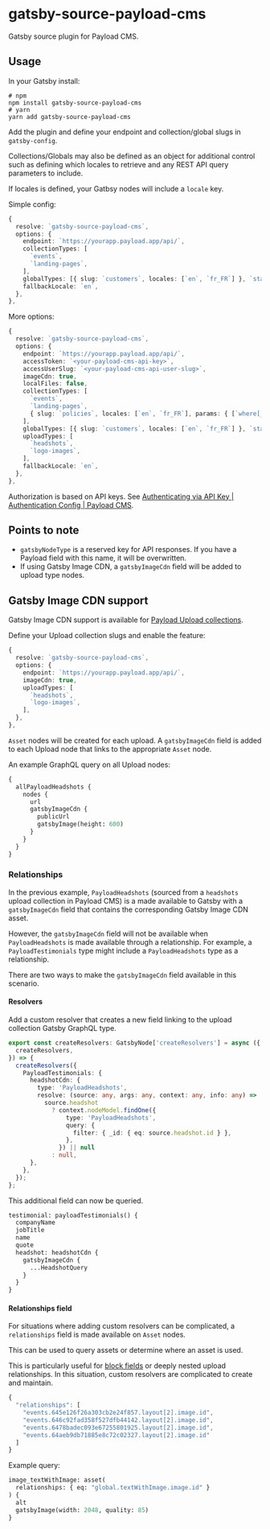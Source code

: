 # gatsby-source-payload-cms

Gatsby source plugin for Payload CMS.

## Usage

In your Gatsby install:

```
# npm
npm install gatsby-source-payload-cms
# yarn
yarn add gatsby-source-payload-cms
```

Add the plugin and define your endpoint and collection/global slugs in `gatsby-config`.

Collections/Globals may also be defined as an object for additional control such as defining which locales to retrieve and any REST API query parameters to include.

If locales is defined, your Gatbsy nodes will include a `locale` key.

Simple config:

```ts
{
  resolve: `gatsby-source-payload-cms`,
  options: {
    endpoint: `https://yourapp.payload.app/api/`,
    collectionTypes: [
      `events`,
      `landing-pages`,
    ],
    globalTypes: [{ slug: `customers`, locales: [`en`, `fr_FR`] }, `statistics`],
    fallbackLocale: `en`,
  },
},
```

More options:

```ts
{
  resolve: `gatsby-source-payload-cms`,
  options: {
    endpoint: `https://yourapp.payload.app/api/`,
    accessToken: `<your-payload-cms-api-key>`,
    accessUserSlug: `<your-payload-cms-api-user-slug>`,
    imageCdn: true,
    localFiles: false,
    collectionTypes: [
      `events`,
      `landing-pages`,
      { slug: `policies`, locales: [`en`, `fr_FR`], params: { [`where[_status][equals]`]: `published` } },
    ],
    globalTypes: [{ slug: `customers`, locales: [`en`, `fr_FR`] }, `statistics`],
    uploadTypes: [
      `headshots`,
      `logo-images`,
    ],
    fallbackLocale: `en`,
  },
},
```

Authorization is based on API keys. See [Authenticating via API Key | Authentication Config | Payload CMS](https://payloadcms.com/docs/authentication/config#api-keys).

## Points to note

- `gatsbyNodeType` is a reserved key for API responses. If you have a Payload field with this name, it will be overwritten.
- If using Gatsby Image CDN, a `gatsbyImageCdn` field will be added to upload type nodes.

## Gatsby Image CDN support

Gatsby Image CDN support is available for [Payload Upload collections](https://payloadcms.com/docs/upload/overview).

Define your Upload collection slugs and enable the feature:

```ts
{
  resolve: `gatsby-source-payload-cms`,
  options: {
    endpoint: `https://yourapp.payload.app/api/`,
    imageCdn: true,
    uploadTypes: [
      `headshots`,
      `logo-images`,
    ],
  },
},
```

`Asset` nodes will be created for each upload. A `gatsbyImageCdn` field is added to each Upload node that links to the appropriate `Asset` node.

An example GraphQL query on all Upload nodes:

```graphql
{
  allPayloadHeadshots {
    nodes {
      url
      gatsbyImageCdn {
        publicUrl
        gatsbyImage(height: 600)
      }
    }
  }
}
```

### Relationships

In the previous example, `PayloadHeadshots` (sourced from a `headshots` upload collection in Payload CMS) is a made available to Gatsby with a `gatsbyImageCdn` field that contains the corresponding Gatsby Image CDN asset.

However, the `gatsbyImageCdn` field will not be available when `PayloadHeadshots` is made available through a relationship. For example, a `PayloadTestimonials` type might include a `PayloadHeadshots` type as a relationship.

There are two ways to make the `gatsbyImageCdn` field available in this scenario.

#### Resolvers

Add a custom resolver that creates a new field linking to the upload collection Gatsby GraphQL type.

```ts
export const createResolvers: GatsbyNode['createResolvers'] = async ({
  createResolvers,
}) => {
  createResolvers({
    PayloadTestimonials: {
      headshotCdn: {
        type: 'PayloadHeadshots',
        resolve: (source: any, args: any, context: any, info: any) =>
          source.headshot
            ? context.nodeModel.findOne({
                type: 'PayloadHeadshots',
                query: {
                  filter: { _id: { eq: source.headshot.id } },
                },
              }) || null
            : null,
      },
    },
  });
};
```

This additional field can now be queried.

```graphql
testimonial: payloadTestimonials() {
  companyName
  jobTitle
  name
  quote
  headshot: headshotCdn {
    gatsbyImageCdn {
      ...HeadshotQuery
    }
  }
}
```

#### Relationships field

For situations where adding custom resolvers can be complicated, a `relationships` field is made available on `Asset` nodes.

This can be used to query assets or determine where an asset is used.

This is particularly useful for [block fields](https://payloadcms.com/docs/fields/blocks) or deeply nested upload relationships. In this situation, custom resolvers are complicated to create and maintain.

```ts
{
  "relationships": [
    "events.645e126f26a303cb2e24f857.layout[2].image.id",
    "events.646c92fad358f527dfb44142.layout[2].image.id",
    "events.6478badec093e67255801925.layout[2].image.id",
    "events.64aeb9db71885e8c72c02327.layout[2].image.id"
  ]
}
```

Example query:

```graphql
image_textWithImage: asset(
  relationships: { eq: "global.textWithImage.image.id" }
) {
  alt
  gatsbyImage(width: 2048, quality: 85)
}
```
